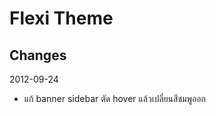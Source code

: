 Flexi Theme
===========

Changes
-------------
2012-09-24
-	แก้ banner sidebar ตัด hover แล้วเปลี่ยนสีชมพูออก
